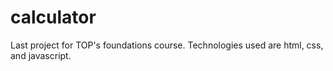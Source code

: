# calculator
Last project for TOP's foundations course. Technologies used are html, css, and javascript.
